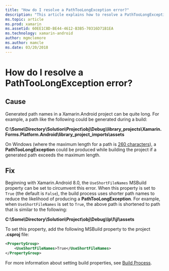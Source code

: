 ```yaml
---
title: "How do I resolve a PathTooLongException error?"
description: "This article explains how to resolve a PathTooLongException that may occur while building an app."
ms.topic: article
ms.prod: xamarin
ms.assetid: 60EE1C8D-BE44-4612-B3B5-70316D71B1EA
ms.technology: xamarin-android
author: mgmclemore
ms.author: mamcle
ms.date: 03/20/2018
---
```

 
# How do I resolve a PathTooLongException error?

## Cause

Generated path names in a Xamarin.Android project can be quite long.
For example, a path like the following could be generated during a
build:

**C:\\Some\\Directory\\Solution\\Project\\obj\\Debug\\__library_projects__\\Xamarin.Forms.Platform.Android\\library_project_imports\\assets**

On Windows (where the maximum length for a path is
[260 characters](https://msdn.microsoft.com/library/windows/desktop/aa365247.aspx)),
a **PathTooLongException** could be produced while building the
project if a generated path exceeds the maximum length. 

## Fix

Beginning with Xamarin.Android 8.0, the `UseShortFileNames` MSBuild
property can be set to circumvent this error. When this property is set
to `True` (the default is `False`), the build process uses shorter path
names to reduce the likelihood of producing a **PathTooLongException**.
For example, when `UseShortFileNames` is set to `True`, the above path
is shortened to path that is similar to the following:

**C:\\Some\\Directory\\Solution\\Project\\obj\\Debug\\lp\\1\\jl\\assets**

To set this property, add the following MSBuild property to the
project **.csproj** file:

```xml
<PropertyGroup>
    <UseShortFileNames>True</UseShortFileNames>
</PropertyGroup>
```

For more information about setting build properties, see
[Build Process](~/android/deploy-test/building-apps/build-process.md).
